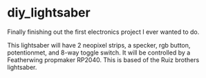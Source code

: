# diy_lightsaber

Finally finishing out the first electronics project I ever wanted to do. 

This lightsaber will have 2 neopixel strips, a specker, rgb button, potentionmet, and 8-way toggle switch. 
It will be controlled by a Featherwing propmaker RP2040. 
This is based of the Ruiz brothers lightsaber.
